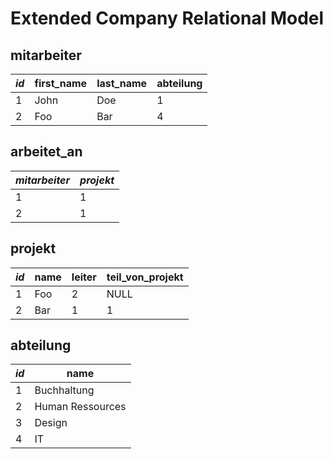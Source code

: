 # Extended Company Relational Model

## mitarbeiter

| _id_ | first_name | last_name | abteilung |
| ---- | ---------- | --------- | --------- |
| 1    | John       | Doe       | 1         |
| 2    | Foo        | Bar       | 4         |

## arbeitet_an

| _mitarbeiter_ | _projekt_ |
| ------------- | --------- |
| 1             | 1         |
| 2             | 1         |

## projekt

| _id_ | name | leiter | teil_von_projekt |
| ---- | ---- | ------ | ---------------- |
| 1    | Foo  | 2      | NULL             |
| 2    | Bar  | 1      | 1                |

## abteilung

| _id_ | name             |
| ---- | ---------------- |
| 1    | Buchhaltung      |
| 2    | Human Ressources |
| 3    | Design           |
| 4    | IT               |
